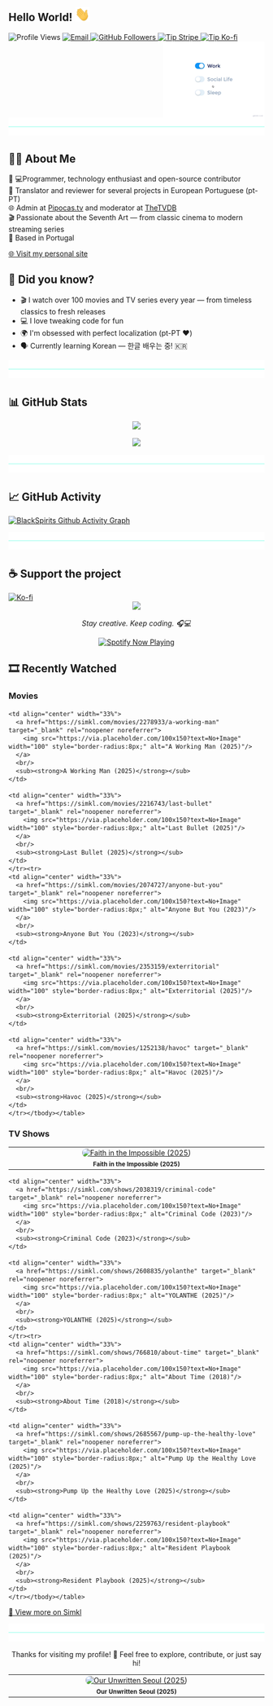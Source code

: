 ## Hello World! <img src="https://github.com/Blackspirits/Blackspirits/blob/main/assets/Hi.gif" width="29px">

<p>
  <img src="https://komarev.com/ghpvc/?username=blackspirits&label=Profile%20Visits&color=6272A4" alt="Profile Views" />
  
  <a href="mailto:blackspirits@gmail.com">
    <img alt="Email" src="https://img.shields.io/badge/📧-blackspirits@gmail.com-6272A4" />
  </a>

  <a href="https://github.com/Blackspirits">
    <img src="https://img.shields.io/github/followers/Blackspirits?label=follow&style=social" alt="GitHub Followers" />
  </a>

  <a href="https://donate.stripe.com/00w14peB0gBx1tBeOz3Nm00">
    <img src="https://img.shields.io/badge/💸-Donate%20via%20Stripe-6272A4?style=flat&logo=stripe&logoColor=white" alt="Tip Stripe" />
  </a>

  <a href="https://ko-fi.com/blackspirits">
    <img src="https://img.shields.io/badge/☕-Ko--fi%20Donation-6272A4?style=flat&logo=ko-fi&logoColor=white" alt="Tip Ko-fi" />
  </a>  
<img src="https://github.com/Blackspirits/Blackspirits/blob/main/assets/life_balance.gif" alt="side Image" align="right" width="200" height="auto" />
</p>

<br clear="right" />

<div align="center">
  <img
    src="https://github.com/Blackspirits/Blackspirits/blob/main/assets/blue-hr.png"
    role="presentation"
  />
</div>

## 👨‍💻 About Me

🎯 💻Programmer, technology enthusiast and open-source contributor  
📝 Translator and reviewer for several projects in European Portuguese (pt-PT)  
🌐 Admin at [Pipocas.tv](https://pipocas.tv) and moderator at [TheTVDB](https://www.thetvdb.com)  
🎬 Passionate about the Seventh Art — from classic cinema to modern streaming series  
📍 Based in Portugal

[🌐 Visit my personal site](https://blackspirits.github.io)

## 🤔 Did you know?
- 🎬 I watch over 100 movies and TV series every year — from timeless classics to fresh releases
- 💻 I love tweaking code for fun
- 🌍 I'm obsessed with perfect localization (pt-PT ❤️)
- 🗣️ Currently learning Korean — 한글 배우는 중! 🇰🇷

<div align="center">
  <img
    src="https://github.com/Blackspirits/Blackspirits/blob/main/assets/blue-hr.png"
    role="presentation"
  />
</div>

## 📊 GitHub Stats

<p align="center">
  <img src="https://github-readme-stats.vercel.app/api?username=BlackSpirits&show_icons=true&include_all_commits=true&theme=radical" />
</p>

<p align="center">
  <img src="https://github-readme-stats.vercel.app/api/top-langs/?username=BlackSpirits&layout=compact&theme=radical" />
</p>

<div align="center">
  <img
    src="https://github.com/Blackspirits/Blackspirits/blob/main/assets/blue-hr.png"
    role="presentation"
  />
</div>

## 📈 GitHub Activity

[![BlackSpirits Github Activity Graph](https://github-readme-activity-graph.vercel.app/graph?username=Blackspirits&theme=redical&area=true&hide_border=true)](https://github.com/ashutosh00710/github-readme-activity-graph)

<div align="center">
  <img
    src="https://github.com/Blackspirits/Blackspirits/blob/main/assets/blue-hr.png"
    role="presentation"
  />
</div>

## ☕ Support the project

<a href="https://ko-fi.com/blackspirits">
  <img src="https://media3.giphy.com/media/ZEB6yFbLnhyQf7g3hn/giphy.gif" alt="Ko-fi" width="150"/>
</a>

<div align="center">
  <img src="https://media1.giphy.com/media/v1.Y2lkPTc5MGI3NjExdm1ieDBldjZxZjRyMDh5djh6YnQ5YzU5MzBrNTJzNHJ6MTByZ3VmeSZlcD12MV9pbGVybmFsX2dpZl9ieV9pZCZjdD1n/Uuh6Gl2ijHZNFmBNBB/giphy.gif" width="350" height="auto" />
  <p><em>Stay creative. Keep coding. 🎧💻</em></p>
  <a href="https://open.spotify.com/user/11175393066">
    <img src="https://spotify-github-profile.kittinanx.com/api/view?uid=11175393066&cover_image=true&theme=default&bar_color=53b14f&bar_color_cover=false" alt="Spotify Now Playing" />
  </a>
</div>

<!-- SIMKL_START -->
## 🎞️ Recently Watched

### Movies
<table width='100%' style='table-layout: fixed;'><tbody><tr>
    <td align="center" width="33%">
      <a href="https://simkl.com/movies/2455507/faith-in-the-impossible" target="_blank" rel="noopener noreferrer">
        <img src="https://via.placeholder.com/100x150?text=No+Image" width="100" style="border-radius:8px;" alt="Faith in the Impossible (2025)"/>
      </a>
      <br/>
      <sub><strong>Faith in the Impossible (2025)</strong></sub>
    </td>
    
    <td align="center" width="33%">
      <a href="https://simkl.com/movies/2278933/a-working-man" target="_blank" rel="noopener noreferrer">
        <img src="https://via.placeholder.com/100x150?text=No+Image" width="100" style="border-radius:8px;" alt="A Working Man (2025)"/>
      </a>
      <br/>
      <sub><strong>A Working Man (2025)</strong></sub>
    </td>
    
    <td align="center" width="33%">
      <a href="https://simkl.com/movies/2216743/last-bullet" target="_blank" rel="noopener noreferrer">
        <img src="https://via.placeholder.com/100x150?text=No+Image" width="100" style="border-radius:8px;" alt="Last Bullet (2025)"/>
      </a>
      <br/>
      <sub><strong>Last Bullet (2025)</strong></sub>
    </td>
    </tr><tr>
    <td align="center" width="33%">
      <a href="https://simkl.com/movies/2074727/anyone-but-you" target="_blank" rel="noopener noreferrer">
        <img src="https://via.placeholder.com/100x150?text=No+Image" width="100" style="border-radius:8px;" alt="Anyone But You (2023)"/>
      </a>
      <br/>
      <sub><strong>Anyone But You (2023)</strong></sub>
    </td>
    
    <td align="center" width="33%">
      <a href="https://simkl.com/movies/2353159/exterritorial" target="_blank" rel="noopener noreferrer">
        <img src="https://via.placeholder.com/100x150?text=No+Image" width="100" style="border-radius:8px;" alt="Exterritorial (2025)"/>
      </a>
      <br/>
      <sub><strong>Exterritorial (2025)</strong></sub>
    </td>
    
    <td align="center" width="33%">
      <a href="https://simkl.com/movies/1252138/havoc" target="_blank" rel="noopener noreferrer">
        <img src="https://via.placeholder.com/100x150?text=No+Image" width="100" style="border-radius:8px;" alt="Havoc (2025)"/>
      </a>
      <br/>
      <sub><strong>Havoc (2025)</strong></sub>
    </td>
    </tr></tbody></table>

### TV Shows
<table width='100%' style='table-layout: fixed;'><tbody><tr>
    <td align="center" width="33%">
      <a href="https://simkl.com/shows/2525025/our-unwritten-seoul" target="_blank" rel="noopener noreferrer">
        <img src="https://via.placeholder.com/100x150?text=No+Image" width="100" style="border-radius:8px;" alt="Our Unwritten Seoul (2025)"/>
      </a>
      <br/>
      <sub><strong>Our Unwritten Seoul (2025)</strong></sub>
    </td>
    
    <td align="center" width="33%">
      <a href="https://simkl.com/shows/2038319/criminal-code" target="_blank" rel="noopener noreferrer">
        <img src="https://via.placeholder.com/100x150?text=No+Image" width="100" style="border-radius:8px;" alt="Criminal Code (2023)"/>
      </a>
      <br/>
      <sub><strong>Criminal Code (2023)</strong></sub>
    </td>
    
    <td align="center" width="33%">
      <a href="https://simkl.com/shows/2608835/yolanthe" target="_blank" rel="noopener noreferrer">
        <img src="https://via.placeholder.com/100x150?text=No+Image" width="100" style="border-radius:8px;" alt="YOLANTHE (2025)"/>
      </a>
      <br/>
      <sub><strong>YOLANTHE (2025)</strong></sub>
    </td>
    </tr><tr>
    <td align="center" width="33%">
      <a href="https://simkl.com/shows/766810/about-time" target="_blank" rel="noopener noreferrer">
        <img src="https://via.placeholder.com/100x150?text=No+Image" width="100" style="border-radius:8px;" alt="About Time (2018)"/>
      </a>
      <br/>
      <sub><strong>About Time (2018)</strong></sub>
    </td>
    
    <td align="center" width="33%">
      <a href="https://simkl.com/shows/2685567/pump-up-the-healthy-love" target="_blank" rel="noopener noreferrer">
        <img src="https://via.placeholder.com/100x150?text=No+Image" width="100" style="border-radius:8px;" alt="Pump Up the Healthy Love (2025)"/>
      </a>
      <br/>
      <sub><strong>Pump Up the Healthy Love (2025)</strong></sub>
    </td>
    
    <td align="center" width="33%">
      <a href="https://simkl.com/shows/2259763/resident-playbook" target="_blank" rel="noopener noreferrer">
        <img src="https://via.placeholder.com/100x150?text=No+Image" width="100" style="border-radius:8px;" alt="Resident Playbook (2025)"/>
      </a>
      <br/>
      <sub><strong>Resident Playbook (2025)</strong></sub>
    </td>
    </tr></tbody></table>

[📖 View more on Simkl](https://simkl.com/598901/dashboard/)
<!-- SIMKL_END -->

<div align="center">
  <img
    src="https://github.com/Blackspirits/Blackspirits/blob/main/assets/blue-hr.png"
    role="presentation"
  />
</div>

<p align="center">
  Thanks for visiting my profile! 👋  
  Feel free to explore, contribute, or just say hi!
</p>
